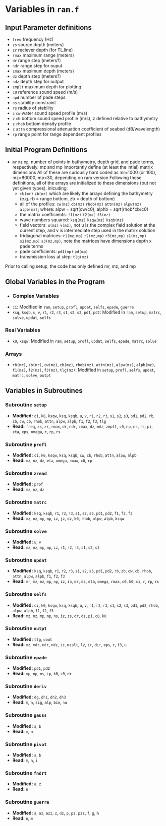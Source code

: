 # Variables in `ram.f`
## Input Parameter definitions
- `freq` frequency (Hz)
- `zs` source depth (meters)
- `zr` reciever depth (for TL.line)
- `rmax` maximum range (meters)
- `dr` range step (meters?)
- `ndr` range step for ouput
- `zmax` maximum depth (meters)
- `dz` depth step (meters?)
- `ndz` depth step for output
- `zmplt` maximum depth for plotting
- `c0` reference sound speed (m/s)
- `npd` number of pade steps
- `ns` stability constraint
- `rs` radius of stability
- `z` `cw` water sound speed profile (m/s)
- `z` `cb` bottom sound speed profile (m/s), z defined relative to bathymetry
- `z` `rhob` bottom density profile
- `z` `attn` compressional attenuation coefficient of seabed (dB/wavelength) 
- `rp` range point for range dependent profiles

## Initial Program Definitions
- `mr` `mz` `mp`, number of points in bathymetry, depth grid, and pade terms, respectively. mz and mp importantly define (at least the intial) matrix dimensions
All of these are curiously hard coded as mr=1000 (or 100), mz=80000, mp=30, depending on ram version
Following these definitions, all of the arrays are initialized to these dimensions (but not yet given types), inlcuding:
  - `rb(mr)` `zb(mr)` which are likely the arrays defining the bathymetry (e.g. rb = range bottom, zb = depth of bottom)
  - all of the profiles: `cw(mz)` `cb(mz)` `rhob(mz)` `attn(mz)` `alpw(mz)` `alpb(mz)`; where: alpw = sqrt(cw/c0), alphb = sqrt(rhob*cb/c0)
  - the matrix coefficients: `f1(mz)` `f2(mz)` `f3(mz)`
  - wave numbers squared: `ksq(mz)` `ksqw(mz)` `ksqb(mz)`
  - field vectors: `u(mz)` `v(mz)`, not u is the complex field solution at the current step, and v is intermediate step used in the matrix solution
  - tridiagonal matrices: `r1(mz,mp)` `r2(mz,mp)` `r3(mz,mp)` `s1(mz,mp)` `s2(mz,mp)` `s3(mz,mp)`, note the matrices have dimensions depth x pade terms  
  - pade coefficients: `pd1(mp)` `pd(mp)`
  - transmission loss at step: `tlg(mz)`

Prior to calling setup, the code has only defined mr, mz, and mp
## Global Variables in the Program

- ### Complex Variables
- `ci`: Modified in `ram`, `setup`, `profl`, `updat`, `selfs`, `epade`, `guerre`
- `ksq`, `ksqb`, `u`, `v`, `r1`, `r2`, `r3`, `s1`, `s2`, `s3`, `pd1`, `pd2`: Modified in `ram`, `setup`, `matrc`, `solve`, `updat`, `selfs`

### Real Variables
- `k0`, `ksqw`: Modified in `ram`, `setup`, `profl`, `updat`, `selfs`, `epade`, `matrc`, `solve`

### Arrays
- `rb(mr)`, `zb(mr)`, `cw(mz)`, `cb(mz)`, `rhob(mz)`, `attn(mz)`, `alpw(mz)`, `alpb(mz)`, `f1(mz)`, `f2(mz)`, `f3(mz)`, `tlg(mz)`: Modified in `setup`, `profl`, `selfs`, `updat`, `matrc`, `solve`, `outpt`

## Variables in Subroutines

### Subroutine `setup`
- **Modified:** `ci`, `k0`, `ksqw`, `ksq`, `ksqb`, `u`, `v`, `r1`, `r2`, `r3`, `s1`, `s2`, `s3`, `pd1`, `pd2`, `rb`, `zb`, `cw`, `cb`, `rhob`, `attn`, `alpw`, `alpb`, `f1`, `f2`, `f3`, `tlg`
- **Read:** `freq`, `zs`, `zr`, `rmax`, `dr`, `ndr`, `zmax`, `dz`, `ndz`, `zmplt`, `c0`, `np`, `ns`, `rs`, `pi`, `eta`, `eps`, `omega`, `r`, `rp`, `rs`

### Subroutine `profl`
- **Modified:** `ci`, `k0`, `ksqw`, `ksq`, `ksqb`, `cw`, `cb`, `rhob`, `attn`, `alpw`, `alpb`
- **Read:** `mz`, `nz`, `dz`, `eta`, `omega`, `rmax`, `c0`, `rp`

### Subroutine `zread`
- **Modified:** `prof`
- **Read:** `mz`, `nz`, `dz`

### Subroutine `matrc`
- **Modified:** `ksq`, `ksqb`, `r1`, `r2`, `r3`, `s1`, `s2`, `s3`, `pd1`, `pd2`, `f1`, `f2`, `f3`
- **Read:** `mz`, `nz`, `mp`, `np`, `iz`, `jz`, `dz`, `k0`, `rhob`, `alpw`, `alpb`, `ksqw`

### Subroutine `solve`
- **Modified:** `u`, `v`
- **Read:** `mz`, `nz`, `mp`, `np`, `iz`, `r1`, `r2`, `r3`, `s1`, `s2`, `s3`

### Subroutine `updat`
- **Modified:** `ksq`, `ksqb`, `r1`, `r2`, `r3`, `s1`, `s2`, `s3`, `pd1`, `pd2`, `rb`, `zb`, `cw`, `cb`, `rhob`, `attn`, `alpw`, `alpb`, `f1`, `f2`, `f3`
- **Read:** `mr`, `mz`, `nz`, `mp`, `np`, `iz`, `ib`, `dr`, `dz`, `eta`, `omega`, `rmax`, `c0`, `k0`, `ci`, `r`, `rp`, `rs`

### Subroutine `selfs`
- **Modified:** `ci`, `k0`, `ksqw`, `ksq`, `ksqb`, `u`, `v`, `r1`, `r2`, `r3`, `s1`, `s2`, `s3`, `pd1`, `pd2`, `rhob`, `alpw`, `alpb`, `f1`, `f2`, `f3`
- **Read:** `mz`, `nz`, `mp`, `np`, `ns`, `iz`, `zs`, `dr`, `dz`, `pi`, `c0`, `k0`

### Subroutine `outpt`
- **Modified:** `tlg`, `uout`
- **Read:** `mz`, `mdr`, `ndr`, `ndz`, `iz`, `nzplt`, `lz`, `ir`, `dir`, `eps`, `r`, `f3`, `u`

### Subroutine `epade`
- **Modified:** `pd1`, `pd2`
- **Read:** `mp`, `np`, `ns`, `ip`, `k0`, `c0`, `dr`

### Subroutine `deriv`
- **Modified:** `dg`, `dh1`, `dh2`, `dh3`
- **Read:** `m`, `n`, `sig`, `alp`, `bin`, `nu`

### Subroutine `gauss`
- **Modified:** `a`, `b`
- **Read:** `m`, `n`

### Subroutine `pivot`
- **Modified:** `a`, `b`
- **Read:** `m`, `n`, `i`

### Subroutine `fndrt`
- **Modified:** `a`, `z`
- **Read:** `n`

### Subroutine `guerre`
- **Modified:** `a`, `az`, `azz`, `z`, `dz`, `p`, `pz`, `pzz`, `f`, `g`, `h`
- **Read:** `n`, `m`

```` ▋
